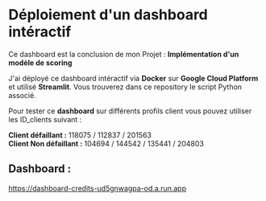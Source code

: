 # Déploiement d'un dashboard intéractif 

Ce dashboard est la conclusion de mon Projet : **Implémentation d'un modèle de scoring**

J'ai déployé ce dashboard intéractif via **Docker** sur **Google Cloud Platform** et utilisé **Streamlit**.
Vous trouverez dans ce repository le script Python associé.

Pour tester ce **dashboard** sur différents profils client vous pouvez utiliser les ID_clients suivant :

**Client défaillant :** 118075 / 112837 / 201563  
**Client Non défaillant :** 104694 / 144542 / 135441 / 204803

 ## Dashboard :
 
https://dashboard-credits-ud5gnwagpa-od.a.run.app


